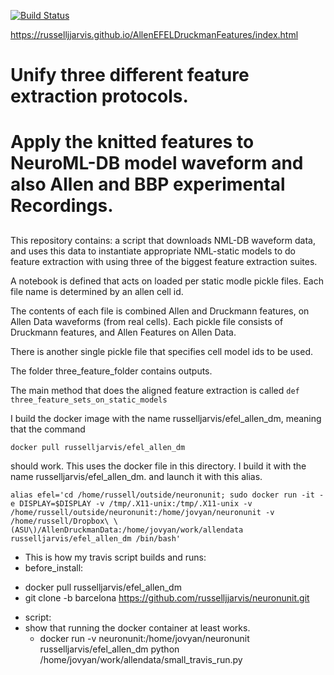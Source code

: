 [![Build Status](https://travis-ci.org/russelljjarvis/AllenEFELDruckmanData.png)](https://travis-ci.org/russelljjarvis/AllenEFELDruckmanData)

https://russelljjarvis.github.io/AllenEFELDruckmanFeatures/index.html
##
# Unify three different feature extraction protocols.
# Apply the knitted features to NeuroML-DB model waveform and also Allen and BBP experimental Recordings.
##

This repository contains:
a script that downloads NML-DB waveform data, and uses this data to instantiate appropriate NML-static models to do feature extraction with using three of the biggest feature extraction suites.

A notebook is defined that acts on loaded per static modle pickle files.
Each file name is determined by an allen cell id.

The contents of each file is combined Allen and Druckmann features, on Allen Data waveforms (from real cells).
Each pickle file consists of Druckmann features, and Allen Features on Allen Data.

There is another single pickle file that specifies cell model ids to be used.

The folder three_feature_folder contains outputs.


The main method that does the aligned feature extraction is called
```def three_feature_sets_on_static_models```

 I build the docker image with the name russelljarvis/efel_allen_dm, meaning that the command
 ```
 docker pull russelljarvis/efel_allen_dm 
 ```
 should work. This uses the docker file in this directory.
I build it with the name russelljarvis/efel_allen_dm.
 and launch it with this alias.
```
alias efel='cd /home/russell/outside/neuronunit; sudo docker run -it -e DISPLAY=$DISPLAY -v /tmp/.X11-unix:/tmp/.X11-unix -v /home/russell/outside/neuronunit:/home/jovyan/neuronunit -v /home/russell/Dropbox\ \(ASU\)/AllenDruckmanData:/home/jovyan/work/allendata russelljarvis/efel_allen_dm /bin/bash'
```


* This is how my travis script builds and runs:
* before_install:
 - docker pull russelljarvis/efel_allen_dm
 - git clone -b barcelona https://github.com/russelljjarvis/neuronunit.git

* script:
* show that running the docker container at least works.
  - docker run -v neuronunit:/home/jovyan/neuronunit russelljarvis/efel_allen_dm python /home/jovyan/work/allendata/small_travis_run.py
